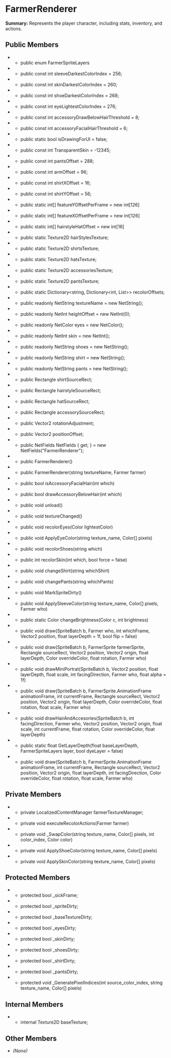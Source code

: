 # FarmerRenderer

**Summary:** Represents the player character, including stats, inventory, and actions.

## Public Members
- - public enum FarmerSpriteLayers
- - public const int sleeveDarkestColorIndex = 256;
- - public const int skinDarkestColorIndex = 260;
- - public const int shoeDarkestColorIndex = 268;
- - public const int eyeLightestColorIndex = 276;
- - public const int accessoryDrawBelowHairThreshold = 8;
- - public const int accessoryFacialHairThreshold = 6;
- - public static bool isDrawingForUI = false;
- - public const int TransparentSkin = -12345;
- - public const int pantsOffset = 288;
- - public const int armOffset = 96;
- - public const int shirtXOffset = 16;
- - public const int shirtYOffset = 56;
- - public static int[] featureYOffsetPerFrame = new int[126]
- - public static int[] featureXOffsetPerFrame = new int[126]
- - public static int[] hairstyleHatOffset = new int[16]
- - public static Texture2D hairStylesTexture;
- - public static Texture2D shirtsTexture;
- - public static Texture2D hatsTexture;
- - public static Texture2D accessoriesTexture;
- - public static Texture2D pantsTexture;
- - public static Dictionary<string, Dictionary<int, List<int>>> recolorOffsets;
- - public readonly NetString textureName = new NetString();
- - public readonly NetInt heightOffset = new NetInt(0);
- - public readonly NetColor eyes = new NetColor();
- - public readonly NetInt skin = new NetInt();
- - public readonly NetString shoes = new NetString();
- - public readonly NetString shirt = new NetString();
- - public readonly NetString pants = new NetString();
- - public Rectangle shirtSourceRect;
- - public Rectangle hairstyleSourceRect;
- - public Rectangle hatSourceRect;
- - public Rectangle accessorySourceRect;
- - public Vector2 rotationAdjustment;
- - public Vector2 positionOffset;
- - public NetFields NetFields { get; } = new NetFields("FarmerRenderer");
- - public FarmerRenderer()
- - public FarmerRenderer(string textureName, Farmer farmer)
- - public bool isAccessoryFacialHair(int which)
- - public bool drawAccessoryBelowHair(int which)
- - public void unload()
- - public void textureChanged()
- - public void recolorEyes(Color lightestColor)
- - public void ApplyEyeColor(string texture_name, Color[] pixels)
- - public void recolorShoes(string which)
- - public int recolorSkin(int which, bool force = false)
- - public void changeShirt(string whichShirt)
- - public void changePants(string whichPants)
- - public void MarkSpriteDirty()
- - public void ApplySleeveColor(string texture_name, Color[] pixels, Farmer who)
- - public static Color changeBrightness(Color c, int brightness)
- - public void draw(SpriteBatch b, Farmer who, int whichFrame, Vector2 position, float layerDepth = 1f, bool flip = false)
- - public void draw(SpriteBatch b, FarmerSprite farmerSprite, Rectangle sourceRect, Vector2 position, Vector2 origin, float layerDepth, Color overrideColor, float rotation, Farmer who)
- - public void drawMiniPortrat(SpriteBatch b, Vector2 position, float layerDepth, float scale, int facingDirection, Farmer who, float alpha = 1f)
- - public void draw(SpriteBatch b, FarmerSprite.AnimationFrame animationFrame, int currentFrame, Rectangle sourceRect, Vector2 position, Vector2 origin, float layerDepth, Color overrideColor, float rotation, float scale, Farmer who)
- - public void drawHairAndAccesories(SpriteBatch b, int facingDirection, Farmer who, Vector2 position, Vector2 origin, float scale, int currentFrame, float rotation, Color overrideColor, float layerDepth)
- - public static float GetLayerDepth(float baseLayerDepth, FarmerSpriteLayers layer, bool dyeLayer = false)
- - public void draw(SpriteBatch b, FarmerSprite.AnimationFrame animationFrame, int currentFrame, Rectangle sourceRect, Vector2 position, Vector2 origin, float layerDepth, int facingDirection, Color overrideColor, float rotation, float scale, Farmer who)

## Private Members
- - private LocalizedContentManager farmerTextureManager;
- - private void executeRecolorActions(Farmer farmer)
- - private void _SwapColor(string texture_name, Color[] pixels, int color_index, Color color)
- - private void ApplyShoeColor(string texture_name, Color[] pixels)
- - private void ApplySkinColor(string texture_name, Color[] pixels)

## Protected Members
- - protected bool _sickFrame;
- - protected bool _spriteDirty;
- - protected bool _baseTextureDirty;
- - protected bool _eyesDirty;
- - protected bool _skinDirty;
- - protected bool _shoesDirty;
- - protected bool _shirtDirty;
- - protected bool _pantsDirty;
- - protected void _GeneratePixelIndices(int source_color_index, string texture_name, Color[] pixels)

## Internal Members
- - internal Texture2D baseTexture;

## Other Members
- *(None)*

